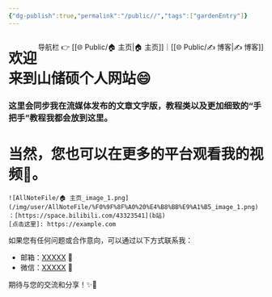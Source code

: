 ```yaml
---
{"dg-publish":true,"permalink":"/public//","tags":["gardenEntry"]}
---
```


<span style="float:right;">

导航栏  👉  [[🌐  Public/🏠 主页\|🏠 主页]]｜[[🌐  Public/✍️ 博客\|✍️ 博客]] 

</span>

# 欢迎来到山储硕个人网站😄
### 这里会同步我在流媒体发布的文章文字版，教程类以及更加细致的“手把手”教程我都会放到这里。
# 当然，您也可以在更多的平台观看我的视频🎥。

	![AllNoteFile/🏠 主页_image_1.png](/img/user/AllNoteFile/%F0%9F%8F%A0%20%E4%B8%BB%E9%A1%B5_image_1.png) ：[https://space.bilibili.com/43323541](b站)
	[点击这里]: https://example.com


如果您有任何问题或合作意向，可以通过以下方式联系我：

- 邮箱：[XXXXX](mailto:example@example.com) 📩
- 微信：[XXXXX](weixin://profile/yourwechatid) 📲

期待与您的交流和分享！✨💬


